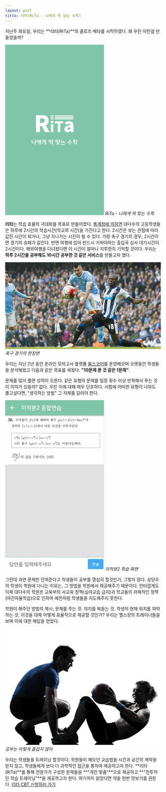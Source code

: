 ```yaml
---
layout: post
title: 리타(RiTa - 나에게 딱 맞는 수학)
---
```


지난주 화요일, 우리는 **리타(RiTa)**의 클로즈 베타를 시작하였다. 왜 우린 이런걸 만들었을까?

![리타를 소개합니다](/public/rita-introduce-1.png "리타를 소개합니다")
*RiTa - 나에게 딱 맞는 수학*

**리타**는 학습 효율의 극대화를 목표로 만들어졌다. [통계청에 의하면](http://kostat.go.kr/portal/korea/kor_nw/2/6/4/index.board?bmode=read&aSeq=346875) 대다수의 고등학생들은 하루에 2시간의 학습시간(학교외 시간)을 가진다고 한다. 2시간은 보는 관점에 따라 값진 시간이 되거나, 그냥 지나가는 시간이 될 수 있다. 가령 축구 경기의 경우, 2시간이면 경기의 승패가 갈린다. 반면 여행에 있어 반드시 거쳐야하는 출입국 심사 대기시간이 2시간이다. 해외여행을 다녀왔다면 이 시간이 얼마나 지루한지 기억할 것이다. 우리는 **하루 2시간을 공부해도 10시간 공부한 것 같은 서비스**를 만들고자 했다.

![축구 경기의 한장면](/public/epl-mancity.jpg "축구 경기의 한장면")
*축구 경기의 한장면*

우리는 지난 2년 동안 온라인 모의고사 플랫폼 [붐스코어](http://www.bombscore.com)를 운영해오며 오랫동안 학생들을 분석해왔고 다음과 같은 목표를 세웠다. **"10문제 푼 것 같은 1문제"**.

문제를 많이 풀면 성적이 오른다. 같은 유형의 문제를 일정 횟수 이상 반복해서 푸는 것이 의미가 있을까? 없다. 우린 이에 대해 매우 단호하다. 시험에 어떠한 유형이 나와도 풀고싶다면, "생각하는 방법" 그 자체를 길러야 한다.

![미적분2 학습 화면](/public/rita-introduce-2.png "미적분2 학습 화면")
*미적분2 학습 화면*

그런데 과연 문제만 던져준다고 학생들이 공부를 열심히 할것인가, 그렇지 않다. 상당수의 학생이 학원에 다니는 이유는, 그 방법을 학원에서 제공해주기 때문이다. 안타깝게도 이제 대다수의 학원은 교육부의 사교육 정책(심야교습 금지)과 학교들의 자체적인 정책(야간자율학습)으로 인하여 예전처럼 학생들을 지도해주지 못한다.

학원이 해주던 방법의 제시; 문제를 주는 것. 의지를 북돋는 것. 학생의 현재 위치를 파악하는 것. 이것을 대체 어떻게 효율적으로 제공할 것인가? 우리는 헬스장의 트레이너들을 보며 이에 대한 해답을 얻었다.

![공부는 이렇게 즐겁지 않아](/public/rita-introduce-training.jpg "공부는 이렇게 즐겁지 않아")
*공부는 이렇게 즐겁지 않아*

우리는 학생들을 트레이닝 할것이다. 학원들이 해오던 교습법을 시간과 공간의 제약을 받지 않고, 학생들에게 보다 더 과학적인 접근을 통하여 제공하고자 한다. **리타(RiTa)**를 통해 전문가가 구성한 문제들을 **"개인 맞춤"**으로 제공하고 **"전투적인 학습 트레이닝"**을 제공하고자 한다. 여기까지 읽었다면 약을 한번 맛보기를 권한다. [리타 CBT 신청하러 가기](https://play.google.com/store/apps/details?id=net.rootree.rita)
